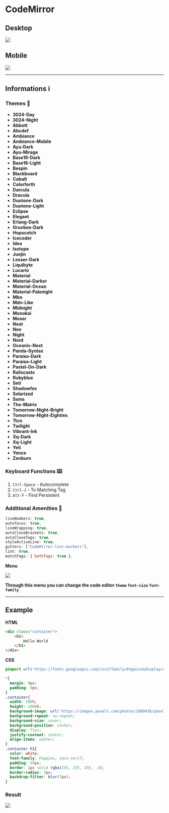 # CodeMirror

## Desktop
<img src="./screenshot/desktop.png" />

## Mobile
<img src="./screenshot/mobile.png" />

***

## Informations ℹ️

### Themes 🌈
* **3024-Day**
* **3024-Night**
* **Abbott**
* **Abcdef**
* **Ambiance**
* **Ambiance-Mobile**
* **Ayu-Dark**
* **Ayu-Mirage**
* **Base16-Dark**
* **Base16-Light**
* **Bespin**
* **Blackboard**
* **Cobalt**
* **Colorforth**
* **Darcula**
* **Dracula**
* **Duotone-Dark**
* **Duotone-Light**
* **Eclipse**
* **Elegant**
* **Erlang-Dark**
* **Gruvbox-Dark**
* **Hopscotch**
* **Icecoder**
* **Idea**
* **Isotope**
* **Juejin**
* **Lesser-Dark**
* **Liquibyte**
* **Lucario**
* **Material**
* **Material-Darker**
* **Material-Ocean**
* **Material-Palenight**
* **Mbo**
* **Mdn-Like**
* **Midnight**
* **Monokai**
* **Moxer**
* **Neat**
* **Neo**
* **Night**
* **Nord**
* **Oceanic-Next**
* **Panda-Syntax**
* **Paraiso-Dark**
* **Paraiso-Light**
* **Pastel-On-Dark**
* **Railscasts**
* **Rubyblue**
* **Seti**
* **Shadowfox**
* **Solarized**
* **Ssms**
* **The-Matrix**
* **Tomorrow-Night-Bright**
* **Tomorrow-Night-Eighties**
* **Ttcn**
* **Twilight**
* **Vibrant-Ink**
* **Xq-Dark**
* **Xq-Light**
* **Yeti**
* **Yonce**
* **Zenburn**

### Keyboard Functions ⌨️
1. `Ctrl-Space` - Autocomplete
2. `Ctrl-J` - To Matching Tag
3. `Alt-F` - Find Persistent

### Additional Amenities 🌟

```js
lineNumbers: true,
autofocus: true,
lineWrapping: true,
autoCloseBrackets: true,
autoCloseTags: true,
styleActiveLine: true,
gutters: ["CodeMirror-lint-markers"],
lint: true,
matchTags: { bothTags: true },
```

**Menu**

<img src="./screenshot/menu.png" />

**Through this menu you can change the code editor `theme` `font-size` `font-family`**

***

## Example

**HTML**
```html
<div class="container">
    <h1>
        Hello World
    </h1>
</div>
```

**CSS**
```css
@import url('https://fonts.googleapis.com/css2?family=Poppins&display=swap');

*{
  margin: 0px;
  padding: 0px;
}
.container{
  width: 100%;
  height: 100vh;
  background-image: url('https://images.pexels.com/photos/1089438/pexels-photo-1089438.jpeg?auto=compress&cs=tinysrgb&w=1260&h=750&dpr=1');
  background-repeat: no-repeat;
  background-size: cover;
  background-position: center;
  display: flex;
  justify-content: center;
  align-items: center;
}
.container h1{
  color: white;
  font-family: Poppins, sans-serif;
  padding: 50px;
  border: 1px solid rgba(255, 255, 255, .4);
  border-radius: 7px;
  backdrop-filter: blur(7px);
}
```

### Result

<img src="./screenshot/preview.png" />